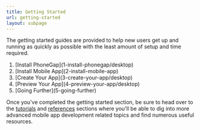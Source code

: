 ```yaml
---
title: Getting Started
url: getting-started
layout: subpage
---
```


The getting started guides are provided to help new users get up and running as quickly as possible with the least amount of setup and time required.

<ol class="landing-submenu">
  <li>[Install PhoneGap](1-install-phonegap/desktop)</li>
  <li>[Install Mobile App](2-install-mobile-app)</li>
  <li>[Create Your App](3-create-your-app/desktop)</li>
  <li>[Preview Your App](4-preview-your-app/desktop)</li>
  <li>[Going Further](5-going-further)</li>
</ol>

Once you've completed the getting started section, be sure to head over to the [tutorials](/tutorials) and [references](/references) sections where you'll be able to dig into more advanced mobile app development related topics and find numerous useful resources.
